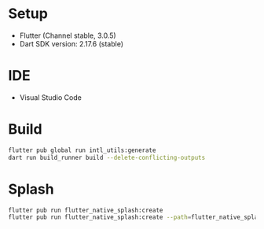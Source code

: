 # Setup
- Flutter (Channel stable, 3.0.5)
- Dart SDK version: 2.17.6 (stable)
# IDE
- Visual Studio Code
# Build
```sh
flutter pub global run intl_utils:generate
dart run build_runner build --delete-conflicting-outputs
```
# Splash
```sh
flutter pub run flutter_native_splash:create
flutter pub run flutter_native_splash:create --path=flutter_native_splash.yaml
```